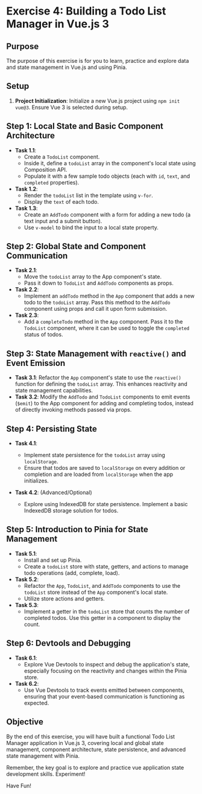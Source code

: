 # Exercise 4: Building a Todo List Manager in Vue.js 3

## Purpose
The purpose of this exercise is for you to learn, practice and explore data and state management in Vue.js and using Pinia.

## Setup
1. **Project Initialization**: Initialize a new Vue.js project using `npm init vue@3`. Ensure Vue 3 is selected during setup.

## Step 1: Local State and Basic Component Architecture
- **Task 1.1**:
  - Create a `TodoList` component.
  - Inside it, define a `todoList` array in the component's local state using Composition API.
  - Populate it with a few sample todo objects (each with `id`, `text`, and `completed` properties).
- **Task 1.2**:
  - Render the `todoList` list in the template using `v-for`.
  - Display the `text` of each todo.
- **Task 1.3**:
  - Create an `AddTodo` component with a form for adding a new todo (a text input and a submit button).
  - Use `v-model` to bind the input to a local state property.

## Step 2: Global State and Component Communication
- **Task 2.1**:
  - Move the `todoList` array to the App component's state.
  - Pass it down to `TodoList` and `AddTodo` components as props.
- **Task 2.2**:
  - Implement an `addTodo` method in the `App` component that adds a new todo to the `todoList` array. Pass this method to the `AddTodo` component using props and call it upon form submission.
- **Task 2.3**:
  - Add a `completeTodo` method in the `App` component. Pass it to the `TodoList` component, where it can be used to toggle the `completed` status of todos.

## Step 3: State Management with `reactive()` and Event Emission
- **Task 3.1**: Refactor the `App` component's state to use the `reactive()` function for defining the `todoList` array. This enhances reactivity and state management capabilities.
- **Task 3.2**: Modify the `AddTodo` and `TodoList` components to emit events (`$emit`) to the App component for adding and completing todos, instead of directly invoking methods passed via props.

## Step 4: Persisting State
- **Task 4.1**:
  - Implement state persistence for the `todoList` array using `localStorage`.
  - Ensure that todos are saved to `localStorage` on every addition or completion and are loaded from `localStorage` when the app initializes.

- **Task 4.2**: (Advanced/Optional)
  - Explore using IndexedDB for state persistence. Implement a basic IndexedDB storage solution for todos.

## Step 5: Introduction to Pinia for State Management
- **Task 5.1**:
  - Install and set up Pinia.
  - Create a `todoList` store with state, getters, and actions to manage todo operations (add, complete, load).
- **Task 5.2**:
  - Refactor the `App`, `TodoList`, and `AddTodo` components to use the `todoList` store instead of the `App` component's local state.
  - Utilize store actions and getters.
- **Task 5.3**:
  - Implement a getter in the `todoList` store that counts the number of completed todos. Use this getter in a component to display the count.

## Step 6: Devtools and Debugging
- **Task 6.1**:
  - Explore Vue Devtools to inspect and debug the application's state, especially focusing on the reactivity and changes within the Pinia store.
- **Task 6.2**:
  - Use Vue Devtools to track events emitted between components, ensuring that your event-based communication is functioning as expected.

## Objective
By the end of this exercise, you will have built a functional Todo List Manager application in Vue.js 3, covering local and global state management, component architecture, state persistence, and advanced state management with Pinia.

Remember, the key goal is to explore and practice vue application state development skills. Experiment!

Have Fun!
